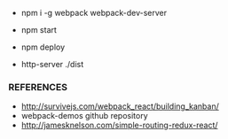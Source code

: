 
- npm i -g webpack webpack-dev-server

- npm start
- npm deploy
- http-server ./dist

### REFERENCES

- http://survivejs.com/webpack_react/building_kanban/
- webpack-demos github repository
- http://jamesknelson.com/simple-routing-redux-react/